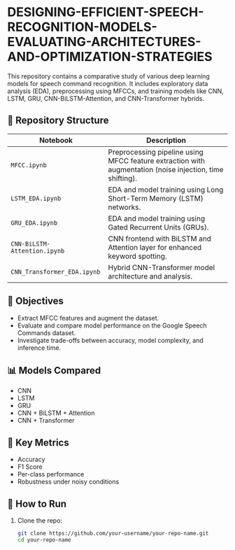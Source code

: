 # DESIGNING-EFFICIENT-SPEECH-RECOGNITION-MODELS-EVALUATING-ARCHITECTURES-AND-OPTIMIZATION-STRATEGIES


This repository contains a comparative study of various deep learning models for speech command recognition. It includes exploratory data analysis (EDA), preprocessing using MFCCs, and training models like CNN, LSTM, GRU, CNN-BiLSTM-Attention, and CNN-Transformer hybrids.

## 📂 Repository Structure

| Notebook | Description |
|----------|-------------|
| `MFCC.ipynb` | Preprocessing pipeline using MFCC feature extraction with augmentation (noise injection, time shifting). |
| `LSTM_EDA.ipynb` | EDA and model training using Long Short-Term Memory (LSTM) networks. |
| `GRU_EDA.ipynb` | EDA and model training using Gated Recurrent Units (GRUs). |
| `CNN-BiLSTM-Attention.ipynb` | CNN frontend with BiLSTM and Attention layer for enhanced keyword spotting. |
| `CNN_Transformer_EDA.ipynb` | Hybrid CNN-Transformer model architecture and analysis. |

## 🧠 Objectives

- Extract MFCC features and augment the dataset.
- Evaluate and compare model performance on the Google Speech Commands dataset.
- Investigate trade-offs between accuracy, model complexity, and inference time.

## 📊 Models Compared

- CNN
- LSTM
- GRU
- CNN + BiLSTM + Attention
- CNN + Transformer

## 🧪 Key Metrics

- Accuracy
- F1 Score
- Per-class performance
- Robustness under noisy conditions

## 🚀 How to Run

1. Clone the repo:
   ```bash
   git clone https://github.com/your-username/your-repo-name.git
   cd your-repo-name
